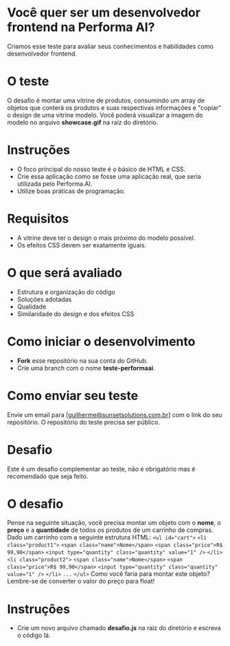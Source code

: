 # Você quer ser um desenvolvedor frontend na Performa AI?
Criamos esse teste para avaliar seus conhecimentos e habilidades como desenvolvedor frontend.

# O teste
O desafio é montar uma vitrine de produtos, consumindo um array de objetos que conterá os produtos e suas respectivas informações e "copiar" o design de uma vitrine modelo. Você poderá visualizar a imagem do modelo no arquivo **showcase.gif** na raíz do diretório.

# Instruções
- O foco principal do nosso teste é o básico de HTML e CSS.
- Crie essa aplicação como se fosse uma aplicação real, que seria utilizada pelo Performa.AI.
- Utilize boas práticas de programação.

# Requisitos
- A vitrine deve ter o design o mais próximo do modelo possível.
- Os efeitos CSS devem ser exatamente iguais.

# O que será avaliado
- Estrutura e organização do código
- Soluções adotadas
- Qualidade
- Similaridade do design e dos efeitos CSS

# Como iniciar o desenvolvimento
- **Fork** esse repositório na sua conta do GitHub.
- Crie uma branch com o nome **teste-performaai**.

# Como enviar seu teste
Envie um email para [guilherme@sunsetsolutions.com.br] com o link do seu repositório. O repositório do teste precisa ser público.

# Desafio
Este é um desafio complementar ao teste, não é obrigatório mas é recomendado que seja feito.

# O desafio
Pense na seguinte situação, você precisa montar um objeto com o **nome**, o **preço** e a **quantidade** de todos os produtos de um carrinho de compras.
Dado um carrinho com a seguinte estrutura HTML:
`<ul id="cart">`
    `<li class="product1">`
        `<span class="name">Nome</span>`
        `<span class="price">R$ 99,90</span>`
        `<input type="quantity" class="quantity" value="1" />`
    `</li>`
    `<li class="product2">`
        `<span class="name">Nome</span>`
        `<span class="price">R$ 99,90</span>`
        `<input type="quantity" class="quantity" value="1" />`
    `</li>`
    `...`
`</ul>`
Como você faria para montar este objeto? Lembre-se de converter o valor do preço para float!

# Instruções
- Crie um novo arquivo chamado **desafio.js** na raíz do diretório e escreva o código lá.